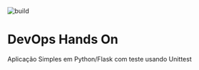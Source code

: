 ![build](https://github.com/luizbento/devopslab/actions/workflows/pipeline.yml/badge.svg)
[![<Sonarcloud quality gate>](https://sonarcloud.io/api/project_badges/measure?project=luizbento_devopslab&metric=alert_status)](https://sonarcloud.io/dashboard?id=luizbento_devopslab)

# DevOps Hands On
Aplicação Simples em Python/Flask com teste usando Unittest

